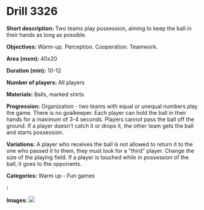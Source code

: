 # Drill 3326

**Short description:**
Two teams play possession, aiming to keep the ball in their hands as long as possible.

**Objectives:**
Warm-up. Perception. Cooperation. Teamwork.

**Area (mxm):**
40x20

**Duration (min):**
10-12

**Number of players:**
All players

**Materials:**
Balls, marked shirts

**Progression:**
Organization - two teams with equal or unequal numbers play the game. There is no goalkeeper. Each player can hold the ball in their hands for a maximum of 3-4 seconds. Players cannot pass the ball off the ground. If a player doesn't catch it or drops it, the other team gets the ball and starts possession.

**Variations:**
A player who receives the ball is not allowed to return it to the one who passed it to them, they must look for a "third" player. Change the size of the playing field. If a player is touched while in possession of the ball, it goes to the opponents.

**Categories:**
Warm up - Fun games

**:**


**Images:**
![](https://www.coachingfutsal.com/\images\5c3d72ac-a47b-4862-a2e1-352a032786df_328.png)

